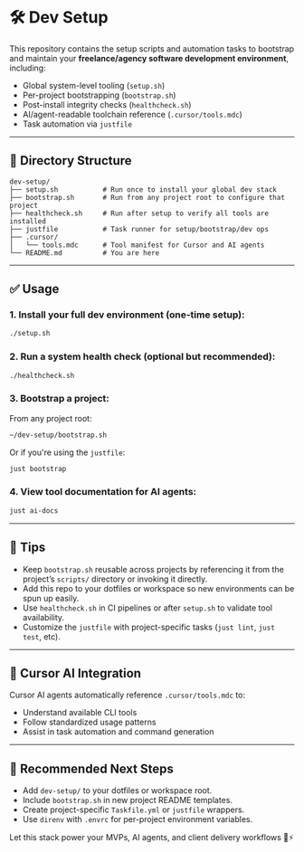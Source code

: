 # 🛠️ Dev Setup

This repository contains the setup scripts and automation tasks to bootstrap and maintain your **freelance/agency software development environment**, including:

- Global system-level tooling (`setup.sh`)
- Per-project bootstrapping (`bootstrap.sh`)
- Post-install integrity checks (`healthcheck.sh`)
- AI/agent-readable toolchain reference (`.cursor/tools.mdc`)
- Task automation via `justfile`

---

## 📁 Directory Structure

```
dev-setup/
├── setup.sh           # Run once to install your global dev stack
├── bootstrap.sh       # Run from any project root to configure that project
├── healthcheck.sh     # Run after setup to verify all tools are installed
├── justfile           # Task runner for setup/bootstrap/dev ops
├── .cursor/
│   └── tools.mdc      # Tool manifest for Cursor and AI agents
└── README.md          # You are here
```

---

## ✅ Usage

### 1. Install your full dev environment (one-time setup):
```bash
./setup.sh
```

### 2. Run a system health check (optional but recommended):
```bash
./healthcheck.sh
```

### 3. Bootstrap a project:
From any project root:
```bash
~/dev-setup/bootstrap.sh
```

Or if you're using the `justfile`:
```bash
just bootstrap
```

### 4. View tool documentation for AI agents:
```bash
just ai-docs
```

---

## 🧠 Tips

- Keep `bootstrap.sh` reusable across projects by referencing it from the project’s `scripts/` directory or invoking it directly.
- Add this repo to your dotfiles or workspace so new environments can be spun up easily.
- Use `healthcheck.sh` in CI pipelines or after `setup.sh` to validate tool availability.
- Customize the `justfile` with project-specific tasks (`just lint`, `just test`, etc).

---

## 🤖 Cursor AI Integration

Cursor AI agents automatically reference `.cursor/tools.mdc` to:

- Understand available CLI tools
- Follow standardized usage patterns
- Assist in task automation and command generation

---

## 🔗 Recommended Next Steps

- Add `dev-setup/` to your dotfiles or workspace root.
- Include `bootstrap.sh` in new project README templates.
- Create project-specific `Taskfile.yml` or `justfile` wrappers.
- Use `direnv` with `.envrc` for per-project environment variables.

Let this stack power your MVPs, AI agents, and client delivery workflows 💼⚡
